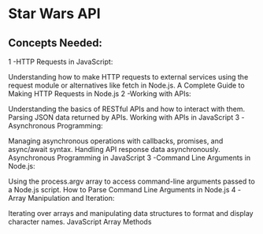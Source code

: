 # Star Wars API

## Concepts Needed:
1 -HTTP Requests in JavaScript:

Understanding how to make HTTP requests to external services using the request module or alternatives like fetch in Node.js.
A Complete Guide to Making HTTP Requests in Node.js
2 -Working with APIs:

Understanding the basics of RESTful APIs and how to interact with them.
Parsing JSON data returned by APIs.
Working with APIs in JavaScript
3 -Asynchronous Programming:

Managing asynchronous operations with callbacks, promises, and async/await syntax.
Handling API response data asynchronously.
Asynchronous Programming in JavaScript
3 -Command Line Arguments in Node.js:

Using the process.argv array to access command-line arguments passed to a Node.js script.
How to Parse Command Line Arguments in Node.js
4 -Array Manipulation and Iteration:

Iterating over arrays and manipulating data structures to format and display character names.
JavaScript Array Methods

